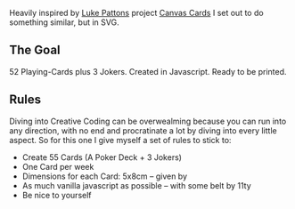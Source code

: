 Heavily inspired by [Luke Pattons][Luke] project [Canvas Cards][Canvas cards] I set out to do something similar, but in SVG. 

## The Goal

52 Playing-Cards plus 3 Jokers. Created in Javascript. Ready to be printed. 

## Rules

Diving into Creative Coding can be overwealming because you can run into any direction, with no end and procratinate a lot by diving into every little aspect. So for this one I give myself a set of rules to stick to: 

- Create 55 Cards (A Poker Deck + 3 Jokers)
- One Card per week
- Dimensions for each Card: 5x8cm – given by 
- As much vanilla javascript as possible – with some belt by 11ty
- Be nice to yourself



[Canvas cards]:https://canvas-cards.glitch.me/
[Luke]: https://twitter.com/friendofpixels
[pixum]: pixum.de